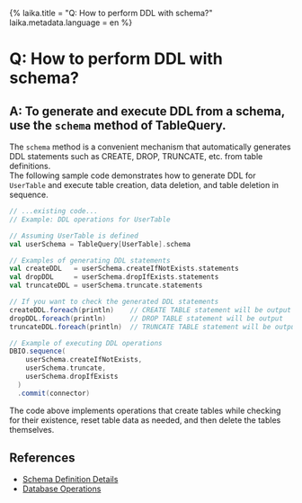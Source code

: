 {%
  laika.title = "Q: How to perform DDL with schema?"
  laika.metadata.language = en
%}

# Q: How to perform DDL with schema?

## A: To generate and execute DDL from a schema, use the `schema` method of TableQuery.  
The `schema` method is a convenient mechanism that automatically generates DDL statements such as CREATE, DROP, TRUNCATE, etc. from table definitions.  
The following sample code demonstrates how to generate DDL for `UserTable` and execute table creation, data deletion, and table deletion in sequence.

```scala 3
// ...existing code...
// Example: DDL operations for UserTable

// Assuming UserTable is defined
val userSchema = TableQuery[UserTable].schema

// Examples of generating DDL statements
val createDDL   = userSchema.createIfNotExists.statements
val dropDDL     = userSchema.dropIfExists.statements
val truncateDDL = userSchema.truncate.statements

// If you want to check the generated DDL statements
createDDL.foreach(println)    // CREATE TABLE statement will be output
dropDDL.foreach(println)      // DROP TABLE statement will be output
truncateDDL.foreach(println)  // TRUNCATE TABLE statement will be output

// Example of executing DDL operations
DBIO.sequence(
    userSchema.createIfNotExists,
    userSchema.truncate,
    userSchema.dropIfExists
  )
  .commit(connector)
```

The code above implements operations that create tables while checking for their existence, reset table data as needed, and then delete the tables themselves.

## References
- [Schema Definition Details](/en/tutorial/Schema.md)  
- [Database Operations](/en/tutorial/Database-Operations.md)

